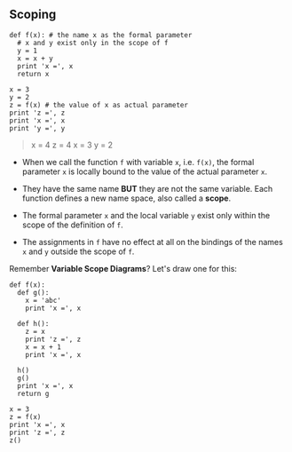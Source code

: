 ## Scoping

```
def f(x): # the name x as the formal parameter
  # x and y exist only in the scope of f
  y = 1          
  x = x + y
  print 'x =', x
  return x

x = 3
y = 2
z = f(x) # the value of x as actual parameter
print 'z =', z
print 'x =', x
print 'y =', y
```

> x = 4
> z = 4
> x = 3
> y = 2

* When we call the function `f` with variable `x`, i.e. `f(x)`, the formal parameter `x` is locally bound to the value of the actual parameter `x`. 

* They have the same name **BUT** they are not the same variable. Each function defines a new name space, also called a **scope**. 

* The formal parameter `x` and the local variable `y` exist only within the scope of the definition of `f`.

* The assignments in `f` have no effect at all on the bindings of the names `x` and `y` outside the scope of `f`.


Remember **Variable Scope Diagrams**?
Let's draw one for this:

```
def f(x):
  def g():
    x = 'abc'
    print 'x =', x

  def h():
    z = x
    print 'z =', z
    x = x + 1
    print 'x =', x
  
  h()
  g()
  print 'x =', x
  return g

x = 3
z = f(x)
print 'x =', x
print 'z =', z
z()
```
